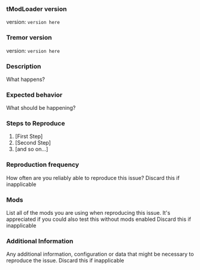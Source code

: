 <!-- If your issue is not about a bug, you can discard this template -->

### tModLoader version

version: `version here`

### Tremor version

version: `version here`

### Description

What happens?

### Expected behavior 

What should be happening?

### Steps to Reproduce

1. [First Step]
2. [Second Step]
3. [and so on...]

### Reproduction frequency

How often are you reliably able to reproduce this issue?
Discard this if inapplicable

### Mods

List all of the mods you are using when reproducing this issue. 
It's appreciated if you could also test this without mods enabled
Discard this if inapplicable

### Additional Information

Any additional information, configuration or data that might be necessary to reproduce the issue.
Discard this if inapplicable
